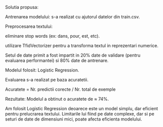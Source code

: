 Solutia propusa:

Antrenarea modelului: s-a realizat cu ajutorul datelor din train.csv.

Preprocesarea textului:

eliminare stop words (ex: dans, pour, est, etc).

utilizare TfidVectorizer pentru a  transforma textul in reprezentari numerice.

Setul de date primit a fost impartit in 20% date de validare (pentru evaluarea performantei) si 80% date de antrenare.

Modelul folosit: Logistic Regression.

Evaluarea s-a realizat pe baza acuratetii.


Acuratete = Nr. predictii corecte / Nr. total de exemple

Rezultate:
Modelul a obtinut o acuratete de ≈ 74%.

Am folosit Logistic Regression deoarece este un model simplu, dar eficient pentru prelucrarea textului. Limitarile lui fiind pe date complexe, dar si pe seturi de date de dimensiuni mici, poate afecta eficienta modelului.
